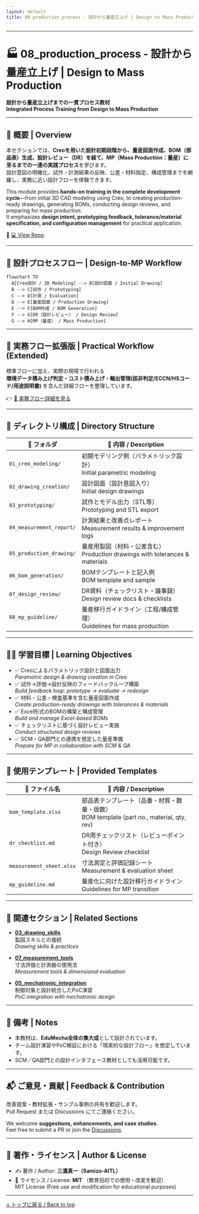```yaml
---
layout: default
title: 08_production_process - 設計から量産立上げ | Design to Mass Production
---
```


---

# 🏭 **08_production_process - 設計から量産立上げ | Design to Mass Production**

**設計から量産立上げまでの一貫プロセス教材**  
**Integrated Process Training from Design to Mass Production**

---

## 📘 **概要 | Overview**

本セクションでは、**Creoを用いた設計初期段階から、量産図面作成、BOM（部品表）生成、設計レビュー（DR）を経て、MP（Mass Production：量産）に至るまでの一連の実践プロセス**を学びます。  
設計意図の明確化、試作・計測結果の反映、公差・材料指定、構成管理までを網羅し、実務に近い設計フローを体験できます。  

This module provides **hands-on training in the complete development cycle**—from initial 3D CAD modeling using Creo, to creating production-ready drawings, generating BOMs, conducting design reviews, and preparing for mass production.  
It emphasizes **design intent, prototyping feedback, tolerance/material specification, and configuration management** for practical application.  

🔗 [💻 View Repo](https://github.com/Samizo-AITL/EduMecha/tree/main/08_production_process)

---

## 🔁 **設計プロセスフロー | Design-to-MP Workflow**

```mermaid
flowchart TD
  A[Creo設計 / 3D Modeling] --> B[設計図面 / Initial Drawing]
  B --> C[試作 / Prototyping]
  C --> D[計測 / Evaluation]
  D --> E[量産図面 / Production Drawing]
  E --> F[BOM作成 / BOM Generation]
  F --> G[DR（設計レビュー） / Design Review]
  G --> H[MP（量産） / Mass Production]
```

---

## 🔗 **実務フロー拡張版 | Practical Workflow (Extended)**

標準フローに加え、実際の現場で行われる  
**環境データ積み上げ判定・コスト積み上げ・輸出管理(該非判定/ECCN/HSコード/用途説明書)** を含んだ詳細フローを整理しています。  

👉 [📄 実務フロー詳細を見る](./production_process_flow.md)

---

## 📂 **ディレクトリ構成 | Directory Structure**

| 📁 フォルダ | 📘 内容 / Description |
|-------------|-------------------------|
| `01_creo_modeling/` | 初期モデリング例（パラメトリック設計）<br>Initial parametric modeling |
| `02_drawing_creation/` | 設計図面（設計意図入り）<br>Initial design drawings |
| `03_prototyping/` | 試作とモデル出力（STL等）<br>Prototyping and STL export |
| `04_measurement_report/` | 計測結果と改善点レポート<br>Measurement results & improvement logs |
| `05_production_drawing/` | 量産用製図（材料・公差含む）<br>Production drawings with tolerances & materials |
| `06_bom_generation/` | BOMテンプレートと記入例<br>BOM template and sample |
| `07_design_review/` | DR資料（チェックリスト・議事録）<br>Design review docs & checklists |
| `08_mp_guideline/` | 量産移行ガイドライン（工程/構成管理）<br>Guidelines for mass production |

---

## 🧑‍🏫 **学習目標 | Learning Objectives**

- ✅ Creoによるパラメトリック設計と図面出力  
  *Parametric design & drawing creation in Creo*  
- ✅ 試作→評価→設計反映のフィードバックループ構築  
  *Build feedback loop: prototype → evaluate → redesign*  
- ✅ 材料・公差・検査基準を含む量産図面作成  
  *Create production-ready drawings with tolerances & materials*  
- ✅ Excel形式のBOMの構築と構成管理  
  *Build and manage Excel-based BOMs*  
- ✅ チェックリストに基づく設計レビュー実施  
  *Conduct structured design reviews*  
- ✅ SCM・QA部門との連携を想定した量産準備  
  *Prepare for MP in collaboration with SCM & QA*  

---

## 📄 **使用テンプレート | Provided Templates**

| 📄 ファイル名 | 📘 内容 / Description |
|---------------|-------------------------|
| `bom_template.xlsx` | 部品表テンプレート（品番・材質・数量・版数）<br>BOM template (part no., material, qty, rev) |
| `dr_checklist.md` | DR用チェックリスト（レビューポイント付き）<br>Design Review checklist |
| `measurement_sheet.xlsx` | 寸法測定と評価記録シート<br>Measurement & evaluation sheet |
| `mp_guideline.md` | 量産化に向けた設計移行ガイドライン<br>Guidelines for MP transition |

---

## 🔗 **関連セクション | Related Sections**

- [**03_drawing_skills**](../03_drawing_skills/)  
  製図スキルとの接続  
  *Drawing skills & practices*  

- [**07_measurement_tools**](../07_measurement_tools/)  
  寸法評価と計測器の使用法  
  *Measurement tools & dimensional evaluation*  

- [**05_mechatronic_integration**](../05_mechatronic_integration/)  
  制御対象と設計統合したPoC演習  
  *PoC integration with mechatronic design*  

---

## 📝 **備考 | Notes**

- 本教材は、**EduMecha全体の集大成**として設計されています。  
- チーム設計演習やPoC検証における「現実的な設計フロー」を想定しています。  
- SCM／QA部門との設計インタフェース教材としても活用可能です。  

---

## 📬 **ご意見・貢献 | Feedback & Contribution**

改善提案・教材拡張・サンプル事例の共有を歓迎します。  
Pull Request または Discussions にてご連絡ください。  

We welcome **suggestions, enhancements, and case studies**.  
Feel free to submit a PR or join the [Discussions](https://github.com/Samizo-AITL/EduMecha/discussions).  

---

## 👤 **著作・ライセンス | Author & License**

- ✍️ 著作 / Author: **三溝真一（Samizo-AITL）**  
- 📜 ライセンス / License: **MIT** （教育目的での使用・改変を歓迎）  
  MIT License (Free use and modification for educational purposes)

---

[🔝 トップに戻る / Back to top](../)

